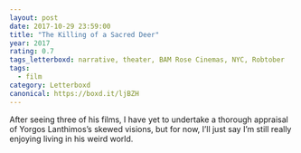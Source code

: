 ```yaml
---
layout: post 
date: 2017-10-29 23:59:00
title: "The Killing of a Sacred Deer"
year: 2017
rating: 0.7
tags_letterboxd: narrative, theater, BAM Rose Cinemas, NYC, Robtober
tags:
  - film
category: Letterboxd
canonical: https://boxd.it/ljBZH
---
```


After seeing three of his films, I have yet to undertake a thorough appraisal of Yorgos Lanthimos’s skewed visions, but for now, I’ll just say I’m still really enjoying living in his weird world.